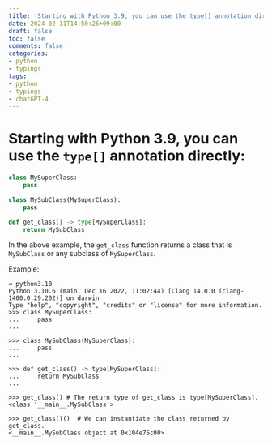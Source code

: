 ```yaml
---
title: 'Starting with Python 3.9, you can use the type[] annotation directly.'
date: 2024-02-11T14:50:26+09:00
draft: false
toc: false
comments: false
categories:
- python
- typings
tags:
- python
- typings
- chatGPT-4
---
```


# Starting with Python 3.9, you can use the `type[]` annotation directly:

```python
class MySuperClass:
    pass

class MySubClass(MySuperClass):
    pass

def get_class() -> type[MySuperClass]:
    return MySubClass
```

In the above example, the `get_class` function returns a class that is `MySubClass` or any 
subclass of `MySuperClass`.

Example:

```shell
➜ python3.10
Python 3.10.6 (main, Dec 16 2022, 11:02:44) [Clang 14.0.0 (clang-1400.0.29.202)] on darwin
Type "help", "copyright", "credits" or "license" for more information.
>>> class MySuperClass:
...     pass
...

>>> class MySubClass(MySuperClass):
...     pass
...

>>> def get_class() -> type[MySuperClass]:
...     return MySubClass
...

>>> get_class() # The return type of get_class is type[MySuperClass].
<class '__main__.MySubClass'>

>>> get_class()()  # We can instantiate the class returned by get_class.
<__main__.MySubClass object at 0x104e75c00>
```
